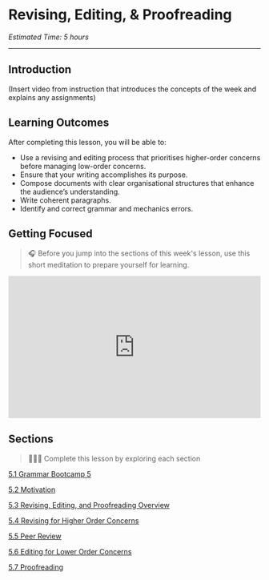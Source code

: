 # Revising, Editing, & Proofreading
*Estimated Time: 5 hours*

---
## Introduction
(Insert video from instruction that introduces the concepts of the week and explains any assignments)


## Learning Outcomes

After completing this lesson, you will be able to:

- Use a revising and editing process that prioritises higher-order concerns before managing low-order concerns.
- Ensure that your writing accomplishes its purpose.
- Compose documents with clear organisational structures that enhance the audience’s understanding.
- Write coherent paragraphs.
- Identify and correct grammar and mechanics errors.

## Getting Focused

>🎧 Before you jump into the sections of this week's lesson, use this short meditation to prepare yourself for learning. 

<div style="position: relative; padding-bottom: 56.25%; height: 0;"><iframe src="https://www.youtube.com/embed/QHkXvPq2pQE" title="YouTube video player" frameborder="0" allow="accelerometer; autoplay; clipboard-write; encrypted-media; gyroscope; picture-in-picture" allowfullscreen style="position: absolute; top: 0; left: 0; width: 100%; height: 100%;"></iframe></div>

## Sections

> 👩🏿‍🏫 Complete this lesson by exploring each section

[5.1 Grammar Bootcamp 5](/communicating-for-success/revising-editing-proofreading/grammar-bootcamp-5.md)

[5.2 Motivation](/communicating-for-success/revising-editing-proofreading/motivation.md)

[5.3 Revising, Editing, and Proofreading Overview](/communicating-for-success/revising-editing-proofreading/revising-editing-and-proofreading-overview.md)

[5.4 Revising for Higher Order Concerns](/communicating-for-success/revising-editing-proofreading/revising-for-higher-order-concerns.md)

[5.5 Peer Review](/communicating-for-success/revising-editing-proofreading/peer-review.md)

[5.6 Editing for Lower Order Concerns](/communicating-for-success/revising-editing-proofreading/editing-for-lower-order-concerns.md)

[5.7 Proofreading](/communicating-for-success/revising-editing-proofreading/proofreading.md)
